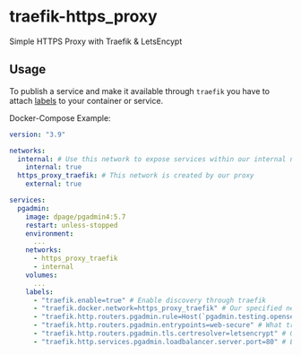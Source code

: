 # traefik-https_proxy
Simple HTTPS Proxy with Traefik &amp; LetsEncypt

## Usage
To publish a service and make it available through `traefik` you have to attach [labels](https://doc.traefik.io/traefik/providers/docker/#routing-configuration) to your container or service.

Docker-Compose Example:

```yml
version: "3.9"

networks:
  internal: # Use this network to expose services within our internal network and not expose it to the outside world
    internal: true
  https_proxy_traefik: # This network is created by our proxy
    external: true

services:
  pgadmin:
    image: dpage/pgadmin4:5.7
    restart: unless-stopped
    environment:
      ...
    networks:
      - https_proxy_traefik
      - internal
    volumes:
      ...
    labels:
      - "traefik.enable=true" # Enable discovery through traefik
      - "traefik.docker.network=https_proxy_traefik" # Our specified network
      - "traefik.http.routers.pgadmin.rule=Host(`pgadmin.testing.opensensemap.org`)" # What domain we want to use
      - "traefik.http.routers.pgadmin.entrypoints=web-secure" # What traefik entrypoint we want to use (https) specified in traefik.toml
      - "traefik.http.routers.pgadmin.tls.certresolver=letsencrypt" # Our certificate resolver specified in traefik.toml
      - "traefik.http.services.pgadmin.loadbalancer.server.port=80" # Exposed port from our dpage/pgadmin image
```